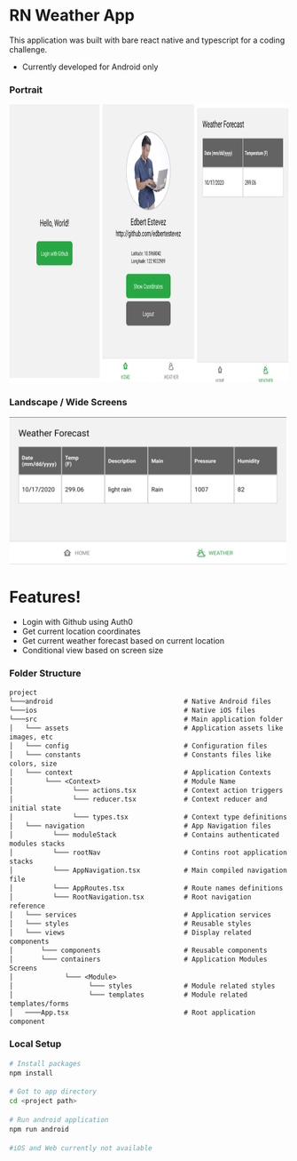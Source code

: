 # RN Weather App

This application was built with bare react native and typescript for a coding challenge.
  - Currently developed for Android only
  
### Portrait
<img src="screenshots/portrait.png" height="500px"/>
  
### Landscape / Wide Screens
<img src="screenshots/landscape-2.jpg" width="500px"/>

# Features!
  - Login with Github using Auth0
  - Get current location coordinates
  - Get current weather forecast based on current location
  - Conditional view based on screen size
  

### Folder Structure
```
project
└───android                                 # Native Android files
└───ios                                     # Native iOS files
└───src                                     # Main application folder
│   └─── assets                             # Application assets like images, etc
│   └─── config                             # Configuration files
│   └─── constants                          # Constants files like colors, size
│   └─── context                            # Application Contexts
│        └─── <Context>                     # Module Name
│               └─── actions.tsx            # Context action triggers
│               └─── reducer.tsx            # Context reducer and initial state
│               └─── types.tsx              # Context type definitions
│   └─── navigation                         # App Navigation files
│          └─── moduleStack                 # Contains authenticated modules stacks
│          └─── rootNav                     # Contins root application stacks
│          └─── AppNavigation.tsx           # Main compiled navigation file
│          └─── AppRoutes.tsx               # Route names definitions
│          └─── RootNavigation.tsx          # Root navigation reference
│   └─── services                           # Application services
│   └─── styles                             # Reusable styles
│   └─── views                              # Display related components
│       └─── components                     # Reusable components
│       └─── containers                     # Application Modules Screens
│             └─── <Module>
│                   └─── styles             # Module related styles
│                   └─── templates          # Module related templates/forms
│   ────App.tsx                             # Root application component
```


### Local Setup
```bash
# Install packages
npm install

# Got to app directory
cd <project path>

# Run android application
npm run android

#iOS and Web currently not available
```
